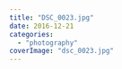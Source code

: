 ```yaml
---
title: "DSC_0023.jpg"
date: 2016-12-21
categories: 
  - "photography"
coverImage: "dsc_0023.jpg"
---
```



